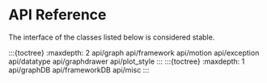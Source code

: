 # API Reference

The interface of the classes listed below is considered stable.

:::{toctree}
:maxdepth: 2
api/graph
api/framework
api/motion
api/exception
api/datatype
api/graphdrawer
api/plot_style
:::
:::{toctree}
:maxdepth: 1
api/graphDB
api/frameworkDB
api/misc
:::
